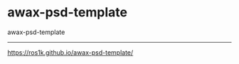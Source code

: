 # awax-psd-template
awax-psd-template
_______________________________
https://ros1k.github.io/awax-psd-template/
